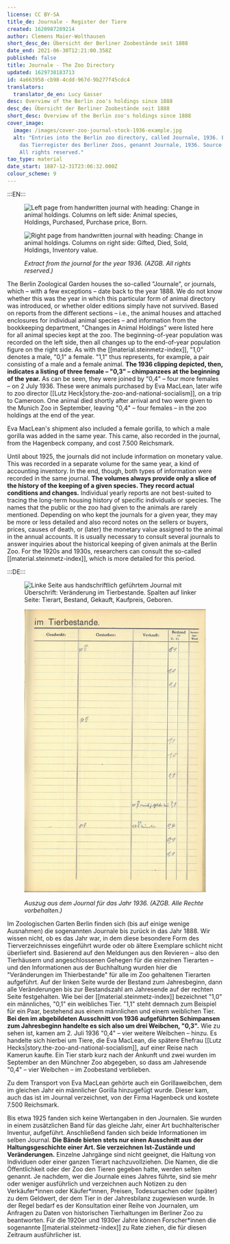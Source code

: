```yaml
---
license: CC BY-SA
title_de: Journale - Register der Tiere
created: 1620987289214
author: Clemens Maier-Wolthausen
short_desc_de: Übersicht der Berliner Zoobestände seit 1888
date_end: 2021-06-30T12:21:00.358Z
published: false
title: Journale - The Zoo Directory
updated: 1629738183713
id: 4a663958-cb98-4cdd-967d-9b277f45cdc4
translators:
  translator_de_en: Lucy Gasser
desc: Overview of the Berlin zoo's holdings since 1888
desc_de: Übersicht der Berliner Zoobestände seit 1888
short_desc: Overview of the Berlin zoo's holdings since 1888
cover_image:
  image: /images/cover-zoo-journal-stock-1936-example.jpg
  alt: "Entries into the Berlin zoo directory, called Journale, 1936. Eintrag in
    das Tierregister des Berliner Zoos, genannt Journale, 1936. Source: AZGB.
    All rights reserved."
tao_type: material
date_start: 1887-12-31T23:06:32.000Z
colour_scheme: 9
---
```



:::EN:::

<figure>

<div class="series">

![Left page from handwritten journal with heading: Change in animal holdings. Columns on left side: Animal species, Holdings, Purchased, Purchase price, Born.](/images/cmw/Journal_1936_l.jpg)

![Right page from handwritten journal with heading: Change in animal holdings. Columns on right side: Gifted, Died, Sold, Holdings, Inventory value. ](/images/cmw/Journal_1936_r.jpg)

</div>

<figcaption>

_Extract from the journal for the year 1936. (AZGB. All rights reserved.)_

</figcaption>

</figure>

The Berlin Zoological Garden houses the so-called "Journale", or journals, which – with a few exceptions – date back to the year 1888. We do not know whether this was the year in which this particular form of animal directory was introduced, or whether older editions simply have not survived. Based on reports from the different sections – i.e., the animal houses and attached enclosures for individual animal species – and information from the bookkeeping department, "Changes in Animal Holdings" were listed here for all animal species kept at the zoo. The beginning-of-year population was recorded on the left side, then all changes up to the end-of-year population figure on the right side. As with the [[material.steinmetz-index]], "1,0" denotes a male, "0,1" a female. "1,1" thus represents, for example, a pair consisting of a male and a female animal. **The 1936 clipping depicted, then, indicates a listing of three female – "0,3" – chimpanzees at the beginning of the year.** As can be seen, they were joined by "0,4" – four more females – on 2 July 1936. These were animals purchased by Eva MacLean, later wife to zoo director [[Lutz Heck|story.the-zoo-and-national-socialism]], on a trip to Cameroon. One animal died shortly after arrival and two were given to the Munich Zoo in September, leaving "0,4" – four females – in the zoo holdings at the end of the year.

Eva MacLean's shipment also included a female gorilla, to which a male gorilla was added in the same year. This came, also recorded in the journal, from the Hagenbeck company, and cost 7.500 Reichsmark.

Until about 1925, the journals did not include information on monetary value. This was recorded in a separate volume for the same year, a kind of accounting inventory. In the end, though, both types of information were recorded in the same journal. **The volumes always provide only a slice of the history of the keeping of a given species. They record actual conditions and changes.** Individual yearly reports are not best-suited to tracing the long-term housing history of specific individuals or species. The names that the public or the zoo had given to the animals are rarely mentioned. Depending on who kept the journals for a given year, they may be more or less detailed and also record notes on the sellers or buyers, prices, causes of death, or (later) the monetary value assigned to the animal in the annual accounts. It is usually necessary to consult several journals to answer inquiries about the historical keeping of given animals at the Berlin Zoo. For the 1920s and 1930s, researchers can consult the so-called [[material.steinmetz-index]], which is more detailed for this period.

:::DE:::

<figure>

<div class="series">

![Linke Seite aus handschriftlich geführtem Journal mit Überschrift: Veränderung im Tierbestande. Spalten auf linker Seite: Tierart, Bestand, Gekauft, Kaufpreis, Geboren.](/images/cmw/Journal_1936_l.jpg)

![Rechte Seite aus handschriftlich geführtem Journal mit der Überschrift: Veränderung im Tierbestande. Spalten auf rechter Seite: Geschenkt, Gestorben, Verkauft, Bestand, Inventur-Wert.](images/cmw/Journal_1936_r.jpg)

</div>

<figcaption>

_Auszug aus dem Journal für das Jahr 1936. (AZGB. Alle Rechte vorbehalten.)_

</figcaption>

</figure>

Im Zoologischen Garten Berlin finden sich (bis auf einige wenige Ausnahmen) die sogenannten Journale bis zurück in das Jahr 1888. Wir wissen nicht, ob es das Jahr war, in dem diese besondere Form des Tierverzeichnisses eingeführt wurde oder ob ältere Exemplare schlicht nicht überliefert sind. Basierend auf den Meldungen aus den Revieren – also den Tierhäusern und angeschlossenen Gehegen für die einzelnen Tierarten – und den Informationen aus der Buchhaltung wurden hier die "Veränderungen im Thierbestande" für alle im Zoo gehaltenen Tierarten aufgeführt. Auf der linken Seite wurde der Bestand zum Jahresbeginn, dann alle Veränderungen bis zur Bestandszahl am Jahresende auf der rechten Seite festgehalten. Wie bei der [[material.steinmetz-index]] bezeichnet "1,0" ein männliches, "0,1" ein weibliches Tier. "1,1" steht demnach zum Beispiel für ein Paar, bestehend aus einem männlichen und einem weiblichen Tier. **Bei den im abgebildeten Ausschnitt von 1936 aufgeführten Schimpansen zum Jahresbeginn handelte es sich also um drei Weibchen, "0,3".** Wie zu sehen ist, kamen am 2. Juli 1936 "0,4" – vier weitere Weibchen – hinzu. Es handelte sich hierbei um Tiere, die Eva MacLean, die spätere Ehefrau [[Lutz Hecks|story.the-zoo-and-national-socialism]], auf einer Reise nach Kamerun kaufte. Ein Tier starb kurz nach der Ankunft und zwei wurden im September an den Münchner Zoo abgegeben, so dass am Jahresende "0,4" – vier Weibchen – im Zoobestand verblieben.

Zu dem Transport von Eva MacLean gehörte auch ein Gorillaweibchen, dem im gleichen Jahr ein männlicher Gorilla hinzugefügt wurde. Dieser kam, auch das ist im Journal verzeichnet, von der Firma Hagenbeck und kostete 7.500 Reichsmark.

Bis etwa 1925 fanden sich keine Wertangaben in den Journalen. Sie wurden in einem zusätzlichen Band für das gleiche Jahr, einer Art buchhalterischer Inventur, aufgeführt. Anschließend fanden sich beide Informationen im selben Journal. **Die Bände bieten stets nur einen Ausschnitt aus der Haltungsgeschichte einer Art. Sie verzeichnen Ist-Zustände und Veränderungen.** Einzelne Jahrgänge sind nicht geeignet, die Haltung von Individuen oder einer ganzen Tierart nachzuvollziehen. Die Namen, die die Öffentlichkeit oder der Zoo den Tieren gegeben hatte, werden selten genannt. Je nachdem, wer die Journale eines Jahres führte, sind sie mehr oder weniger ausführlich und verzeichnen auch Notizen zu den Verkäufer\*innen oder Käufer\*innen, Preisen, Todesursachen oder (später) zu dem Geldwert, der dem Tier in der Jahresbilanz zugewiesen wurde. In der Regel bedarf es der Konsultation einer Reihe von Journalen, um Anfragen zu Daten von historischen Tierhaltungen im Berliner Zoo zu beantworten. Für die 1920er und 1930er Jahre können Forscher\*innen die sogenannte [[material.steinmetz-index]] zu Rate ziehen, die für diesen Zeitraum ausführlicher ist.
